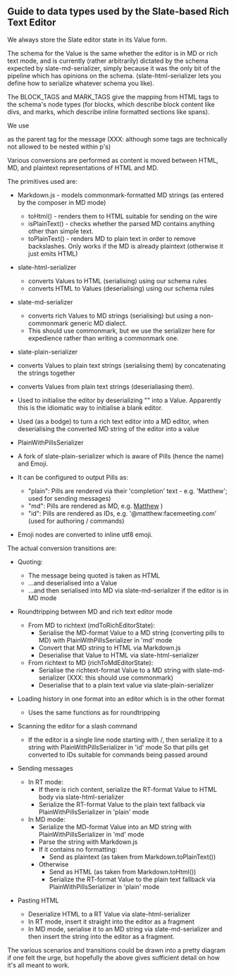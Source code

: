 ## Guide to data types used by the Slate-based Rich Text Editor

We always store the Slate editor state in its Value form.

The schema for the Value is the same whether the editor is in MD or rich text mode, and is currently (rather arbitrarily)
dictated by the schema expected by slate-md-serializer, simply because it was the only bit of the pipeline which
has opinions on the schema. (slate-html-serializer lets you define how to serialize whatever schema you like).

The BLOCK_TAGS and MARK_TAGS give the mapping from HTML tags to the schema's node types (for blocks, which describe
block content like divs, and marks, which describe inline formatted sections like spans).

We use <p/> as the parent tag for the message (XXX: although some tags are technically not allowed to be nested within p's)

Various conversions are performed as content is moved between HTML, MD, and plaintext representations of HTML and MD.

The primitives used are:

-   Markdown.js - models commonmark-formatted MD strings (as entered by the composer in MD mode)

    -   toHtml() - renders them to HTML suitable for sending on the wire
    -   isPlainText() - checks whether the parsed MD contains anything other than simple text.
    -   toPlainText() - renders MD to plain text in order to remove backslashes. Only works if the MD is already plaintext (otherwise it just emits HTML)

-   slate-html-serializer

    -   converts Values to HTML (serialising) using our schema rules
    -   converts HTML to Values (deserialising) using our schema rules

-   slate-md-serializer

    -   converts rich Values to MD strings (serialising) but using a non-commonmark generic MD dialect.
    -   This should use commonmark, but we use the serializer here for expedience rather than writing a commonmark one.

-   slate-plain-serializer
-   converts Values to plain text strings (serialising them) by concatenating the strings together
-   converts Values from plain text strings (deserialiasing them).
-   Used to initialise the editor by deserializing "" into a Value. Apparently this is the idiomatic way to initialise a blank editor.
-   Used (as a bodge) to turn a rich text editor into a MD editor, when deserialising the converted MD string of the editor into a value

-   PlainWithPillsSerializer
-   A fork of slate-plain-serializer which is aware of Pills (hence the name) and Emoji.
-   It can be configured to output Pills as:
    -   "plain": Pills are rendered via their 'completion' text - e.g. 'Matthew'; used for sending messages)
    -   "md": Pills are rendered as MD, e.g. [Matthew](https://matrix.to/#/@matthew:facemeeting.com) )
    -   "id": Pills are rendered as IDs, e.g. '@matthew:facemeeting.com' (used for authoring / commands)
-   Emoji nodes are converted to inline utf8 emoji.

The actual conversion transitions are:

-   Quoting:

    -   The message being quoted is taken as HTML
    -   ...and deserialised into a Value
    -   ...and then serialised into MD via slate-md-serializer if the editor is in MD mode

-   Roundtripping between MD and rich text editor mode

    -   From MD to richtext (mdToRichEditorState):
        -   Serialise the MD-format Value to a MD string (converting pills to MD) with PlainWithPillsSerializer in 'md' mode
        -   Convert that MD string to HTML via Markdown.js
        -   Deserialise that Value to HTML via slate-html-serializer
    -   From richtext to MD (richToMdEditorState):
        -   Serialise the richtext-format Value to a MD string with slate-md-serializer (XXX: this should use commonmark)
        -   Deserialise that to a plain text value via slate-plain-serializer

-   Loading history in one format into an editor which is in the other format

    -   Uses the same functions as for roundtripping

-   Scanning the editor for a slash command

    -   If the editor is a single line node starting with /, then serialize it to a string with PlainWithPillsSerializer in 'id' mode
        So that pills get converted to IDs suitable for commands being passed around

-   Sending messages

    -   In RT mode:
        -   If there is rich content, serialize the RT-format Value to HTML body via slate-html-serializer
        -   Serialize the RT-format Value to the plain text fallback via PlainWithPillsSerializer in 'plain' mode
    -   In MD mode:
        -   Serialize the MD-format Value into an MD string with PlainWithPillsSerializer in 'md' mode
        -   Parse the string with Markdown.js
        -   If it contains no formatting:
            -   Send as plaintext (as taken from Markdown.toPlainText())
        -   Otherwise
            -   Send as HTML (as taken from Markdown.toHtml())
            -   Serialize the RT-format Value to the plain text fallback via PlainWithPillsSerializer in 'plain' mode

-   Pasting HTML
    -   Deserialize HTML to a RT Value via slate-html-serializer
    -   In RT mode, insert it straight into the editor as a fragment
    -   In MD mode, serialise it to an MD string via slate-md-serializer and then insert the string into the editor as a fragment.

The various scenarios and transitions could be drawn into a pretty diagram if one felt the urge, but hopefully the above
gives sufficient detail on how it's all meant to work.
